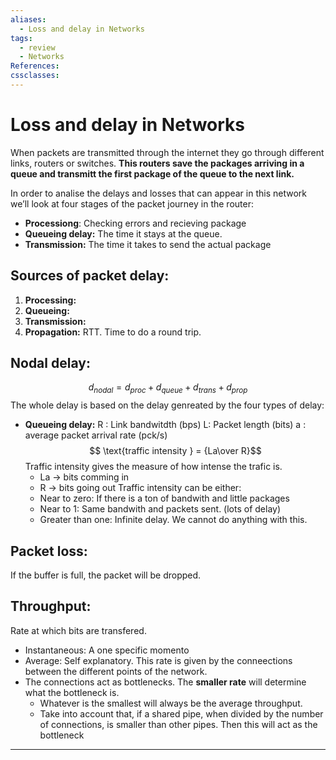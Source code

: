 ```yaml
---
aliases:
  - Loss and delay in Networks
tags:
  - review
  - Networks
References: 
cssclasses:
---
```

# Loss and delay in Networks
When packets are transmitted through the internet they go through different links, routers or switches. **This routers save the packages arriving in a queue and transmitt the first package of the queue to the next link.** 

In order to analise the delays and losses that can appear in this network we’ll look at four stages of the packet journey in the router:
+ **Processiong**: Checking errors and recieving package
+ **Queueing delay:** The time it stays at the queue. 
+ **Transmission:** The time it takes to send the actual package

## Sources of packet delay: 
1. **Processing:**
2. **Queueing:**
3. **Transmission:**
4. **Propagation:** RTT. Time to do a round trip. 

## Nodal delay:
$$
d_{nodal} = d_{proc} + d_{queue} + d_{trans} + d_{prop}
$$
The whole delay is based on the delay genreated by the four types of delay:
+ **Queueing delay:** 
  R : Link bandwitdth (bps)
  L: Packet length (bits)
  a : average packet arrival rate (pck/s)
  $$ \text{traffic intensity } = {La\over R}$$
  Traffic intensity gives the measure of how intense the trafic is. 
  + La → bits comming in
  + R → bits going out
  Traffic intensity can be either: 
  + Near to zero: If there is a ton of bandwith and little packages
  + Near to 1: Same bandwith and packets sent. (lots of delay)
  + Greater than one: Infinite delay. We cannot do anything with this.
## Packet loss:
If the buffer is full, the packet will be dropped. 

## Throughput:
Rate at which bits are transfered. 
+ Instantaneous: A one specific momento
+ Average: Self explanatory.
This rate is given by the conneections between the different points of the network. 
+ The connections act as bottlenecks. The **smaller rate** will determine what the bottleneck is.
	+ Whatever is the smallest will always be the average throughput.
	+ Take into account that, if a shared pipe, when divided by the number of connections, is smaller than other pipes. Then this will act as the bottleneck
***